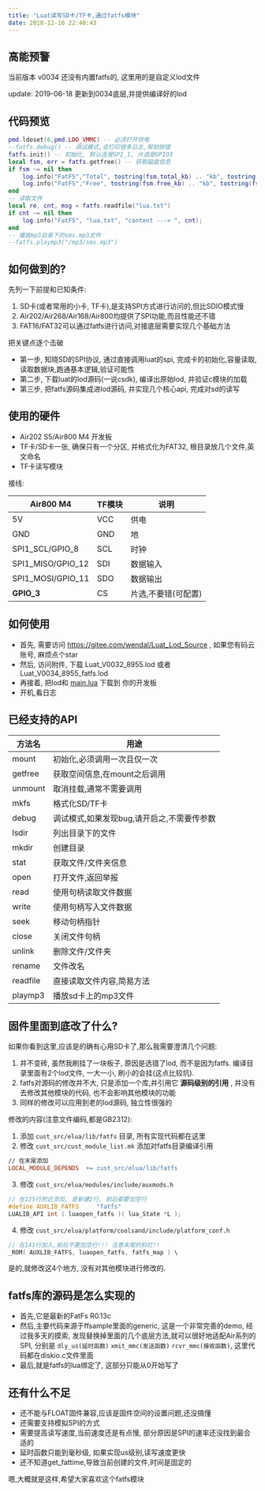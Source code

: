 ```yaml
---
title: "Luat读写SD卡/TF卡,通过fatfs模块"
date: 2018-12-16 22:40:43
---
```


## 高能预警

当前版本 v0034 还没有内置fatfs的, 这里用的是自定义lod文件

update: 2019-06-18 更新到0034底层,并提供编译好的lod

## 代码预览

```lua
pmd.ldoset(6,pmd.LDO_VMMC) -- 必须打开供电
--fatfs.debug() -- 调试模式,会打印很多日志,帮助排错
fatfs.init() -- 初始化, 默认连接SPI_1, 片选是GPIO3
local fsm, err = fatfs.getfree() -- 获取磁盘信息
if fsm ~= nil then
    log.info("FatFS","Total", tostring(fsm.total_kb) .. "kb", tostring(fsm.total_kb/1024) .. "mb")
    log.info("FatFS","Free", tostring(fsm.free_kb) .. "kb", tostring(fsm.free_kb/1024) .. "mb")
end
-- 读取文件
local re, cnt, msg = fatfs.readfile("lua.txt")
if cnt ~= nil then
    log.info("FatFS", "lua.txt", "content ---> ", cnt);
end
-- 播放mp3目录下的sms.mp3文件
--fatfs.playmp3("/mp3/sms.mp3")
```

## 如何做到的?

先列一下前提和已知条件:

1. SD卡(或者常用的小卡, TF卡),是支持SPI方式进行访问的,但比SDIO模式慢
2. Air202/Air268/Air168/Air800均提供了SPI功能,而且性能还不错
3. FAT16/FAT32可以通过fatfs进行访问,对接底层需要实现几个基础方法

把关键点逐个击破

* 第一步, 知晓SD的SPI协议, 通过直接调用luat的spi, 完成卡的初始化,容量读取,读取数据块,跑通基本逻辑,验证可能性
* 第二步, 下载luat的lod源码(一说csdk), 编译出原始lod, 并验证c模块的加载
* 第三步, 把fatfs源码集成进lod源码, 并实现几个核心api, 完成对sd的读写

## 使用的硬件

* Air202 S5/Air800 M4 开发板
* TF卡/SD卡一张, 确保只有一个分区, 并格式化为FAT32, 根目录放几个文件,英文命名
* TF卡读写模块

接线:

|Air800 M4|TF模块|说明|
|------|------|---|
|5V |VCC    |供电|
|GND |GND   |地|
|SPI1_SCL/GPIO_8 |SCL|时钟|
|SPI1_MISO/GPIO_12  |SDI|数据输入|
|SPI1_MOSI/GPIO_11|SDO|数据输出|
|**GPIO_3**   |CS |片选,不要错(可配置)|

## 如何使用

* 首先, 需要访问 https://gitee.com/wendal/Luat_Lod_Source , 如果您有码云账号, 麻烦点个star
* 然后, 访问附件, 下载 Luat_V0032_8955.lod 或者 Luat_V0034_8955_fatfs.lod
* 再接着, 把lod和 [main.lua](https://gitee.com/wendal/Luat_Lod_Source/blob/add_fatfs/sdtest/main.lua) 下载到 你的开发板
* 开机,看日志

## 已经支持的API

|方法名|用途|
|------|------|
|mount |初始化,必须调用一次且仅一次|
|getfree |获取空间信息,在mount之后调用   |
|unmount |取消挂载,通常不需要调用|
|mkfs  |格式化SD/TF卡|
|debug|调试模式,如果发现bug,请开启之,不需要传参数|
|lsdir   | 列出目录下的文件|
|mkdir   | 创建目录|
|stat   | 获取文件/文件夹信息|
|open   | 打开文件,返回举报|
|read   | 使用句柄读取文件数据|
|write   | 使用句柄写入文件数据|
|seek   | 移动句柄指针|
|close   | 关闭文件句柄|
|unlink   | 删除文件/文件夹|
|rename   | 文件改名|
|readfile   | 直接读取文件内容,简易方法|
|playmp3   | 播放sd卡上的mp3文件|

## 固件里面到底改了什么?

如果你看到这里,应该是的确有心用SD卡了,那么我需要澄清几个问题:
1. 并不变砖, 虽然我刷挂了一块板子, 原因是选错了lod, 而不是因为fatfs. 编译目录里面有2个lod文件, 一大一小, 刷小的会挂(这点比较坑).
2. fatfs对源码的修改并不大, 只是添加一个库,并引用它 **源码级别的引用** , 并没有去修改其他模块的代码, 也不会影响其他模块的功能
3. 同样的修改可以应用到老的lod源码, 独立性很强的

修改的内容(注意文件编码,都是GB2312):

1. 添加 `cust_src/elua/lib/fatfs` 目录, 所有实现代码都在这里
2. 修改 `cust_src/cust_module_list.mk` 添加对fatfs目录编译引用
```makefile
// 在末尾添加
LOCAL_MODULE_DEPENDS  += cust_src/elua/lib/fatfs
```
3. 修改 `cust_src/elua/modules/include/auxmods.h`
```c
// 在125行附近添加, 是新建2行, 前后都要加空行
#define AUXLIB_FATFS     "fatfs"
LUALIB_API int ( luaopen_fatfs )( lua_State *L );
```
4. 修改 `cust_src/elua/platform/coolsand/include/platform_conf.h`

```c
// 在141行加入,前后不要加空行!!! 注意末尾的斜杠!!
_ROM( AUXLIB_FATFS, luaopen_fatfs, fatfs_map ) \

```

是的,就修改这4个地方, 没有对其他模块进行修改的.

## fatfs库的源码是怎么实现的

* 首先,它是最新的FatFs R0.13c
* 然后,主要代码来源于ffsample里面的generic, 这是一个非常完善的demo, 经过我多天的摸索, 发现替换掉里面的几个底层方法,就可以很好地适配Air系列的SPI, 分别是 `dly_us(延时函数)` `xmit_mmc(发送函数)` `rcvr_mmc(接收函数)`, 这里代码都在diskio.c文件里面
* 最后,就是fatfs的lua绑定了, 这部分只能从0开始写了

## 还有什么不足

* 还不能与FLOAT固件兼容,应该是固件空间的设置问题,还没搞懂
* 还需要支持模拟SPI的方式
* 需要提高读写速度,当前速度还是有点慢, 部分原因是SPI的速率还没找到最合适的
* 延时函数只能到毫秒级, 如果实现us级别,读写速度更快
* 还不知道get_fattime,导致当前创建的文件,时间是固定的

嗯,大概就是这样,希望大家喜欢这个fatfs模块
